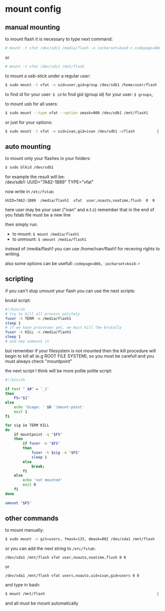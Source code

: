 # mount config

## manual mounting
to mount flash it is necessary to type next command:
```sh
# mount -t vfat /dev/sdc1 /media/flash -o iocharset=koi8-r,codepage=866 
```

or
```sh
# mount -t vfat /dev/sdc1 /mnt/flash 
```

to mount a usb-stick under a regular user:
```sh
$ sudo mount -t vfat -o uid=user,gid=group /dev/sdb1 /home/user/flash
```
to find id for your user: `$ id`
to find gid (group id) for your user: `$ groups`,

to mount usb for all users:
```sh
$ sudo mount --type vfat --option umask=000 /dev/sdb1 /mnt/flash1
```

or just for your options:
```sh
$ sudo mount -t vfat -o uid=ivan,gid=ivan /dev/sdb1 ~/flash          |
```


## auto mounting
to mount only your flashes in your folders:
```sh
$ sudo blkid /dev/sdb1                                               
```

for example the result will be:  
/dev/sdb1: UUID="7A82-1B89" TYPE="vfat"

now write in `/etc/fstab`:
```
UUID=7A82-1B89  /media/flash1  vfat  user,noauto,noatime,flush  0  0 
```
here user may be your user ("ivan" and e.t.c)
remember that in the end of you fstab file must be a new line

then simply run:
- to mount:   `$ mount /media/flash1`
- to unmount: `$ umount /media/flash1`

instead of /media/flash1 you can use /home/ivan/flash1
for receving rights to writing.

also some options can be usefull: `codepage=866, iocharset=koi8-r`


## scripting
if you can't stop umount your flash you can use the next scripts:

brutal script:
```sh
#!/bin/sh                                                            
# try to kill all process politely                                    
fuser -k TERM -m /media/flash1                                         
sleep 1                                                              
# if we have processes yet, we must kill the brutally                 
fuser -k KILL -m /media/flash1                                        
sleep 1                                                               
# and now unmount it                                                  
```

but remember if your filesystem is not mounted then the kill procedure
will begin to kill all (e.g ROOT FILE SYSTEM), so you must be carefull
and you must always check "mountpoint"

the next script I think will be more polite
polite script:
```sh
#!/bin/sh                                                            
                                                                    
if test "_$#" = '_1'                                                 
then                                                                 
    FS="$1"                                                          
else                                                                 
    echo 'Usage: ' $0 '/mount-point'                                 
    exit 1                                                           
fi                                                                   

for sig in TERM KILL                                                 
do                                                                   
    if mountpoint -q "$FS"                                           
    then                                                             
        if fuser -m "$FS"                                            
        then                                                         
            fuser -k $sig -m "$FS"                                   
            sleep 1                                                  
        else                                                         
            break;                                                   
        fi                                                           
    else                                                             
        echo 'not mounted'                                           
        exit 0                                                      
    fi                                                               
done                                                                 
                                                                      
umount "$FS"                                                         
```


## other commands
to mount manually:
```sh
$ sudo mount -o git=users, fmask=133, dmask=002 /dev/sda1 /mnt/flash 
```

or you can add the next string to `/etc/fstab`:
```
/dev/sda1 /mnt/flash vfat user,noauto,noatime,flush 0 0 
```
or
```
/dev/sda1 /mnt/flash vfat users,noauto,uid=ivan,gid=users 0 0 
```
 
and type in bash:
```sh
$ mount /mnt/flash                                                   |
```
and all must be mount automatically

